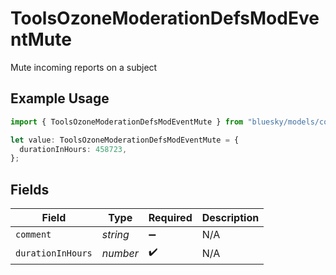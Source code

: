 # ToolsOzoneModerationDefsModEventMute

Mute incoming reports on a subject

## Example Usage

```typescript
import { ToolsOzoneModerationDefsModEventMute } from "bluesky/models/components";

let value: ToolsOzoneModerationDefsModEventMute = {
  durationInHours: 458723,
};
```

## Fields

| Field              | Type               | Required           | Description        |
| ------------------ | ------------------ | ------------------ | ------------------ |
| `comment`          | *string*           | :heavy_minus_sign: | N/A                |
| `durationInHours`  | *number*           | :heavy_check_mark: | N/A                |